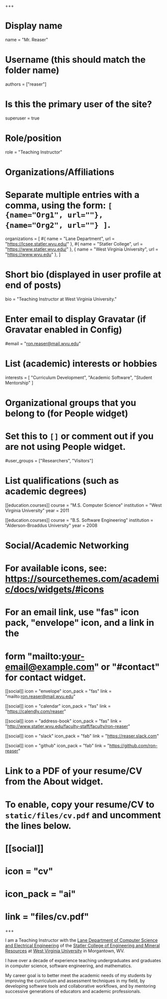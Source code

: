 +++
# Display name
name = "Mr. Reaser"

# Username (this should match the folder name)
authors = ["reaser"]

# Is this the primary user of the site?
superuser = true

# Role/position
role = "Teaching Instructor"

# Organizations/Affiliations
#   Separate multiple entries with a comma, using the form: `[ {name="Org1", url=""}, {name="Org2", url=""} ]`.
organizations = [
  #{ name = "Lane Department", url = "https://lcsee.statler.wvu.edu/" },
  #{ name = "Statler College", url = "https://www.statler.wvu.edu/" },
  { name = "West Virginia University", url = "https://www.wvu.edu" },
]

# Short bio (displayed in user profile at end of posts)
bio = "Teaching Instructor at West Virginia University."

# Enter email to display Gravatar (if Gravatar enabled in Config)
#email = "ron.reaser@mail.wvu.edu"

# List (academic) interests or hobbies
interests = [
  "Curriculum Development",
  "Academic Software",
  "Student Mentorship"
]

# Organizational groups that you belong to (for People widget)
#   Set this to `[]` or comment out if you are not using People widget.
#user_groups = ["Researchers", "Visitors"]

# List qualifications (such as academic degrees)
[[education.courses]]
  course = "M.S. Computer Science"
  institution = "West Virginia University"
  year = 2011

[[education.courses]]
  course = "B.S. Software Engineering"
  institution = "Alderson-Broaddus University"
  year = 2008

# Social/Academic Networking
# For available icons, see: https://sourcethemes.com/academic/docs/widgets/#icons
#   For an email link, use "fas" icon pack, "envelope" icon, and a link in the
#   form "mailto:your-email@example.com" or "#contact" for contact widget.
[[social]]
    icon = "envelope"
    icon_pack = "fas"
    link = "mailto:ron.reaser@mail.wvu.edu"

[[social]]
    icon = "calendar"
    icon_pack = "fas"
    link = "https://calendly.com/reaser"

[[social]]
    icon = "address-book"
    icon_pack = "fas"
    link = "http://www.statler.wvu.edu/faculty-staff/faculty/ron-reaser"

[[social]]
    icon = "slack"
    icon_pack = "fab"
    link = "https://reaser.slack.com"

[[social]]
    icon = "github"
    icon_pack = "fab"
    link = "https://github.com/ron-reaser"

# Link to a PDF of your resume/CV from the About widget.
# To enable, copy your resume/CV to `static/files/cv.pdf` and uncomment the lines below.
# [[social]]
#   icon = "cv"
#   icon_pack = "ai"
#   link = "files/cv.pdf"

+++

I am a Teaching Instructor with the [Lane Department of Computer Science and Electrical Engineering](https://lcsee.statler.wvu.edu/) of the [Statler College of Engineering and Mineral Resources](https://www.statler.wvu.edu/) at [West Virginia University](http://www.wvu.edu/) in Morgantown, WV.

I have over a decade of experience teaching undergraduates and graduates in computer science, software engineering, and mathematics.

My career goal is to better meet the academic needs of my students by improving the curriculum and assessment techniques in my field, by developing software tools and collaborative workflows, and by mentoring successive generations of educators and academic professionals.

